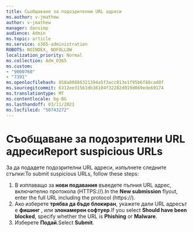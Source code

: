 ```yaml
---
title: Съобщаване за подозрителни URL адреси
ms.author: v-jmathew
author: v-jmathew
manager: dansimp
audience: Admin
ms.topic: article
ms.service: o365-administration
ROBOTS: NOINDEX, NOFOLLOW
localization_priority: Normal
ms.collection: Adm_O365
ms.custom:
- "9000760"
- "7391"
ms.openlocfilehash: 858a80886321394a5f3acc813e1f95b6f88cad8f
ms.sourcegitcommit: 6312ee31561db36104f32282d019d069ede69174
ms.translationtype: MT
ms.contentlocale: bg-BG
ms.lasthandoff: 03/11/2021
ms.locfileid: "50743272"
---
```

# <a name="report-suspicious-urls"></a><span data-ttu-id="3c5ac-102">Съобщаване за подозрителни URL адреси</span><span class="sxs-lookup"><span data-stu-id="3c5ac-102">Report suspicious URLs</span></span>

<span data-ttu-id="3c5ac-103">За да подадете подозрителни URL адреси, изпълнете следните стъпки:</span><span class="sxs-lookup"><span data-stu-id="3c5ac-103">To submit suspicious URLs, follow these steps:</span></span>

1. <span data-ttu-id="3c5ac-104">В изплаващо за **нови подавания** въведете пълния URL адрес, включително протокола (HTTPS://).</span><span class="sxs-lookup"><span data-stu-id="3c5ac-104">In the **New submission** flyout, enter the full URL including the protocol (https://).</span></span>
2. <span data-ttu-id="3c5ac-105">Ако изберете **трябва да бъде блокиран**, укажете дали URL адресът е **фишинг** , или **злонамерен софтуер**.</span><span class="sxs-lookup"><span data-stu-id="3c5ac-105">If you select **Should have been blocked**, specify whether the URL is **Phishing** or **Malware**.</span></span>
3. <span data-ttu-id="3c5ac-106">Изберете **Подай**.</span><span class="sxs-lookup"><span data-stu-id="3c5ac-106">Select **Submit**.</span></span>
